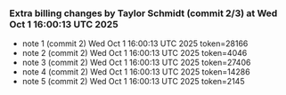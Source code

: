 
### Extra billing changes by Taylor Schmidt (commit 2/3) at Wed Oct  1 16:00:13 UTC 2025
* note 1 (commit 2) Wed Oct  1 16:00:13 UTC 2025 token=28166
* note 2 (commit 2) Wed Oct  1 16:00:13 UTC 2025 token=4046
* note 3 (commit 2) Wed Oct  1 16:00:13 UTC 2025 token=27406
* note 4 (commit 2) Wed Oct  1 16:00:13 UTC 2025 token=14286
* note 5 (commit 2) Wed Oct  1 16:00:13 UTC 2025 token=2145

